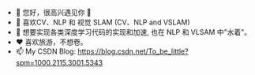 - 👋 您好，很高兴遇见你 🤝
- 👀 喜欢CV、NLP 和 视觉 SLAM (CV、NLP and VSLAM)
- 🌱 想要实现各类深度学习代码的实现和加速, 也在 NLP 和 VLSAM 中"水着"。
- ❤️ 喜欢旅游，不想卷。
- 📫 My CSDN Blog: https://blog.csdn.net/To_be_little?spm=1000.2115.3001.5343

<!---
chongchongchongya/chongchongchongya is a ✨ special ✨ repository because its `README.md` (this file) appears on your GitHub profile.
You can click the Preview link to take a look at your changes.
--->
